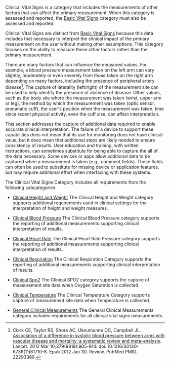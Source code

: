 Clinical Vital Signs is a category that includes the measurements of other factors that
can affect the primary measurement.  When this category is assessed and reported,
the [Basic Vital Signs](basic_vital_signs.html) category must also be assessed
and reported.

Clinical Vital Signs are distinct from [Basic Vital Signs](basic_vital_signs.html)
because this data includes that necessary to interpret the clinical impact of the primary
measurement on the user without making other assumptions. This category focuses on
the ability to measure these other factors rather than the primary measurement.

There are many factors that can influence the measured values. For example, a blood pressure
measurement taken on the left arm can vary slightly, moderately or even severely from
those taken on the right arm depending on many factors, including the presence of peripheral
artery disease[^1]. The capture of laterality (left/right) of the measurement site can be used to
help identify the presence of absence of disease.  Other values, such as the body site
where the measurement was taken (wrist, upper arm or leg), the method by which the
measurement was taken (optic sensor, pneumatic cuff), the user's position when the
measurement was taken, time since recent physical activity, even the cuff
size, can affect interpretation.

This section addresses the capture of additional data required to enable accurate clinical
interpretation.  The failure of a device to support these capabilities does not mean
that its use for monitoring does not have clinical value, but it does mean that additional
steps are likely needed to ensure consistency of results. User education and training,
with written instructions, can sometimes substitute for being able to capture the all
of the data necessary.  Some devices or apps allow additional data to be captured when
a measurement is taken (e.g., comment fields).  These fields can often be used to substitute
for missing device or application features, but may require additional effort when interfacing
with these systems.

[^1]: Clark CE, Taylor RS, Shore AC, Ukoumunne OC, Campbell JL. [Association of a difference in systolic blood pressure between arms with vascular disease and mortality: a systematic review and meta-analysis](https://www.ncbi.nlm.nih.gov/pubmed/22293369/). Lancet. 2012 Mar 10;379(9819):905-914. doi: 10.1016/S0140-6736(11)61710-8. Epub 2012 Jan 30. Review. PubMed PMID: 22293369.



The Clinical Vital Signs Category includes all requirements from the following subcategories:
 * [Clinical Height and Weight](clinical_height_and_weight.html)
   The Clinical Height and Weight category supports additional requirements used in clinical settings for the interpretation of height and weight measures.

 * [Clinical Blood Pressure](clinical_blood_pressure.html)
   The Clinical Blood Pressure category supports the reporting of additional measurements supporting clinical interpretation of results.

 * [Clinical Heart Rate](clinical_heart_rate.html)
   The Clinical Heart Rate Pressure category supports the reporting of additional measurements supporting clinical interpretation of results.

 * [Clinical Respiration](clinical_respiration.html)
   The Clinical Respiration Category supports the reporting of additional measurements supporting clinical interpretation of results.

 * [Clinical Spo2](clinical_spo2.html)
   The Clinical SPO2 category supports the capture of measurement site data when Oxygen Saturation is collected.

 * [Clinical Temperature](clinical_temperature.html)
   The Clinical Temperature Category supports capture of measurement site data when Temperature is collected.

 * [General Clinical Measurements](general_clinical_measurements.html)
   The General Clinical Measurements category includes requirements for all clinical vital signs measurements.

